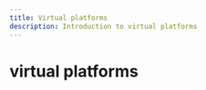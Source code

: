 ```yaml
---
title: Virtual platforms
description: Introduction to virtual platforms
---
```


# virtual platforms